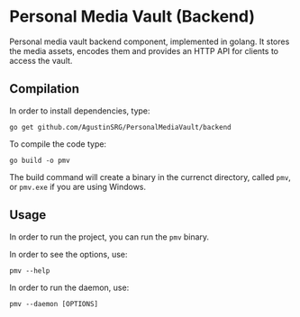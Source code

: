 # Personal Media Vault (Backend)

Personal media vault backend component, implemented in golang. It stores the media assets, encodes them and provides an HTTP API for clients to access the vault.

## Compilation

In order to install dependencies, type:

```
go get github.com/AgustinSRG/PersonalMediaVault/backend
```

To compile the code type:

```
go build -o pmv
```

The build command will create a binary in the currenct directory, called `pmv`, or `pmv.exe` if you are using Windows.

## Usage

In order to run the project, you can run the `pmv` binary.

In order to see the options, use:

```
pmv --help
```

In order to run the daemon, use:

```
pmv --daemon [OPTIONS]
```
